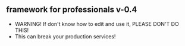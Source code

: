 ## framework for professionals v-0.4

- WARNING! If don't know how to edit and use it, PLEASE DON'T DO THIS!
- This can break your production services!
